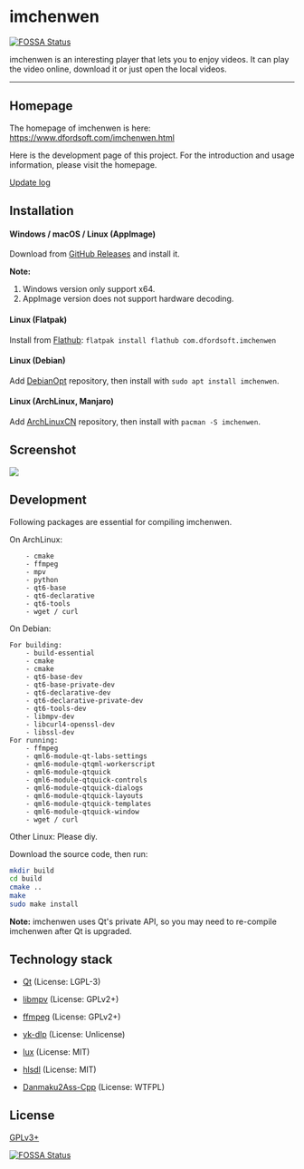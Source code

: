 # imchenwen
[![FOSSA Status](https://app.fossa.com/api/projects/git%2Bgithub.com%2Fmissdeer%2Fimchenwen.svg?type=shield)](https://app.fossa.com/projects/git%2Bgithub.com%2Fmissdeer%2Fimchenwen?ref=badge_shield)


imchenwen is an interesting player that lets you to enjoy videos. It can play the video online, download it or just open the local videos.

***

## Homepage

The homepage of imchenwen is here: https://www.dfordsoft.com/imchenwen.html

Here is the development page of this project. For the introduction and usage information, please visit the homepage.

[Update log](https://github.com/missdeer/imchenwen/blob/develop/NEWS.md)

## Installation

#### Windows / macOS / Linux (AppImage)

Download from [GitHub Releases](https://github.com/missdeer/imchenwen/releases) and install it.

**Note:**
1. Windows version only support x64.
2. AppImage version does not support hardware decoding.

#### Linux (Flatpak)

Install from [Flathub](https://flathub.org/apps/details/com.dfordsoft.imchenwen): `flatpak install flathub com.dfordsoft.imchenwen`

#### Linux (Debian)

Add [DebianOpt](https://github.com/missdeer/debianopt-repo) repository, then install with `sudo apt install imchenwen`.

#### Linux (ArchLinux, Manjaro)

Add [ArchLinuxCN](https://www.archlinuxcn.org/archlinux-cn-repo-and-mirror/) repository, then install with `pacman -S imchenwen`.

## Screenshot

![](https://www.dfordsoft.com/files/imchenwen-play.png)

## Development

Following packages are essential for compiling imchenwen.

On ArchLinux:

```
    - cmake
    - ffmpeg
    - mpv
    - python
    - qt6-base
    - qt6-declarative
    - qt6-tools
    - wget / curl
```

On Debian:

```
For building:
    - build-essential
    - cmake
    - cmake
    - qt6-base-dev
    - qt6-base-private-dev
    - qt6-declarative-dev
    - qt6-declarative-private-dev
    - qt6-tools-dev
    - libmpv-dev
    - libcurl4-openssl-dev
    - libssl-dev
For running:
    - ffmpeg
    - qml6-module-qt-labs-settings
    - qml6-module-qtqml-workerscript
    - qml6-module-qtquick
    - qml6-module-qtquick-controls
    - qml6-module-qtquick-dialogs
    - qml6-module-qtquick-layouts
    - qml6-module-qtquick-templates
    - qml6-module-qtquick-window
    - wget / curl
```

Other Linux: Please diy.

Download the source code, then run:

```bash
mkdir build
cd build
cmake ..
make
sudo make install
```

**Note:** imchenwen uses Qt's private API, so you may need to re-compile imchenwen after Qt is upgraded.

## Technology stack

- [Qt](https://www.qt.io/) (License: LGPL-3)

- [libmpv](https://mpv.io/) (License: GPLv2+)

- [ffmpeg](https://ffmpeg.org/) (License: GPLv2+)

- [yk-dlp](https://github.com/yt-dlp/yt-dlp) (License: Unlicense)

- [lux](https://github.com/iawia002/lux) (License: MIT)

- [hlsdl](https://github.com/selsta/hlsdl) (License: MIT)

- [Danmaku2Ass-Cpp](https://github.com/missdeer/danmaku2ass_cpp) (License: WTFPL)

## License

[GPLv3+](https://github.com/missdeer/imchenwen/blob/develop/LICENSE)

[![FOSSA Status](https://app.fossa.com/api/projects/git%2Bgithub.com%2Fmissdeer%2Fimchenwen.svg?type=large)](https://app.fossa.com/projects/git%2Bgithub.com%2Fmissdeer%2Fimchenwen?ref=badge_large)